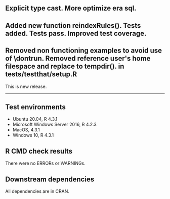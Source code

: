 Explicit type cast.
More optimize era sql.
---
Added new function reindexRules(). Tests added. Tests pass. Improved test coverage.
---
Removed non functioning examples to avoid use of \dontrun.
Removed reference user's home filespace and replace to tempdir(). in tests/testthat/setup.R
---
This is new release.

---

## Test environments
* Ubuntu 20.04, R 4.3.1
* Microsoft Windows Server 2016, R 4.2.3
* MacOS, 4.3.1
* Windows 10, R 4.3.1

## R CMD check results

There were no ERRORs or WARNINGs. 

## Downstream dependencies

All dependencies are in CRAN.